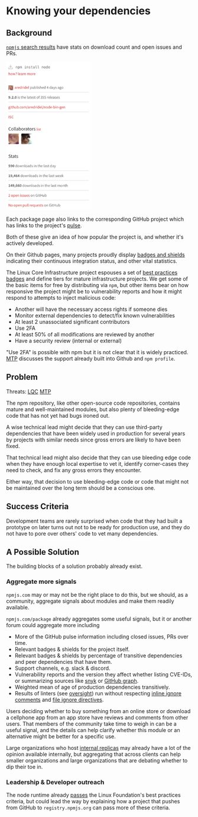 # Knowing your dependencies

## Background

[`npmjs` search results][npmjs/node] have stats on download count and
open issues and PRs.

<img alt="npmjs.com stats for module node" src="../images/npmjs-node.png" height="399" width="230">

Each package page also links to the corresponding GitHub project
which has links to the project's [pulse][github-pulse].

Both of these give an idea of how popular the project is, and
whether it's actively developed.

On their Github pages, many projects proudly display
[badges and shields][] indicating their continuous integration status,
and other vital statistics.

The Linux Core Infrastructure project espouses a set of
[best practices badges][bpb] and define tiers for mature infrastructure
projects.  We get some of the basic items for free by distributing via
`npm`, but other items bear on how responsive the project might be to
vulnerability reports and how it might respond to attempts to inject
malicious code:

*  Another will have the necessary access rights if someone dies
*  Monitor external dependencies to detect/fix known vulnerabilities
*  At least 2 unassociated significant contributors
*  Use 2FA
*  At least 50% of all modifications are reviewed by another
*  Have a security review (internal or external)

"Use 2FA" is possible with npm but it is not clear that it is widely
practiced.  [MTP][] discusses the support already built into Github
and `npm profile`.


## Problem

Threats: [LQC][] [MTP][]

The npm repository, like other open-source code repositories,
contains mature and well-maintained modules, but also plenty of
bleeding-edge code that has not yet had bugs ironed out.

A wise technical lead might decide that they can use third-party
dependencies that have been widely used in production for several
years by projects with similar needs since gross errors are likely
to have been fixed.

That technical lead might also decide that they can use bleeding edge
code when they have enough local expertise to vet it, identify
corner-cases they need to check, and fix any gross errors they
encounter.

Either way, that decision to use bleeding-edge code or code that might
not be maintained over the long term should be a conscious one.


## Success Criteria

Development teams are rarely surprised when code that they had built a
prototype on later turns out not to be ready for production use, and
they do not have to pore over others' code to vet many dependencies.

## A Possible Solution

The building blocks of a solution probably already exist.

### Aggregate more signals

`npmjs.com` may or may not be the right place to do this, but we
should, as a community, aggregate signals about modules and make
them readily available.

`npmjs.com/package` already aggregates some useful signals, but
it or another forum could aggregate more including

-  More of the GitHub pulse information including
   closed issues, PRs over time.
-  Relevant badges & shields for the project itself.
-  Relevant badges & shields by percentage of transitive
   dependencies and peer dependencies that have them.
-  Support channels, e.g. slack & discord.
-  Vulnerability reports and the version they affect whether
   listing CVE-IDs, or summarizing sources like [snyk][]
   or [GitHub graph][].
-  Weighted mean of age of production dependencies transitively.
-  Results of linters (see [oversight][]) run without respecting
   [inline ignore comments][eslint-ignore-line] and
   [file ignore directives][eslint-ignore-file].

Users deciding whether to buy something from an online store or
download a cellphone app from an app store have reviews
and comments from other users.  That members of the community take
time to weigh in can be a useful signal, and the details can help
clarify whether this module or an alternative might be better for a
specific use.

Large organizations who host [internal replicas][] may already have a
lot of the opinion available internally, but aggregating that across
clients can help smaller organizations and large organizations
that are debating whether to dip their toe in.


### Leadership & Developer outreach

The node runtime already [passes][CI-node] the Linux Foundation's best
practices criteria, but could lead the way by explaining how a project
that pushes from GitHub to `registry.npmjs.org` can pass more of these
criteria.


[npmjs/node]: https://www.npmjs.com/package/node
[github-pulse]: https://github.com/blog/1476-get-up-to-speed-with-pulse
[badges and shields]: https://github.com/badges/shields
[bpb]: https://github.com/coreinfrastructure/best-practices-badge
[internal replicas]: ../chapter-4/close_dependencies.md
[snyk]: https://snyk.io/vuln?packageManager=npm
[github graph]: https://github.com/blog/2447-a-more-connected-universe
[CRY]: ../chapter-1/threat-CRY.md
[LQC]: ../chapter-1/threat-LQC.md
[MTP]: ../chapter-1/threat-MTP.md
[oversight]: ../chapter-5/oversight.md
[eslint-ignore-line]: https://eslint.org/docs/user-guide/configuring#disabling-rules-with-inline-comments
[eslint-ignore-file]: https://eslint.org/docs/user-guide/configuring#ignoring-files-and-directories
[CI-node]: https://bestpractices.coreinfrastructure.org/projects?gteq=50&q=Node.js
